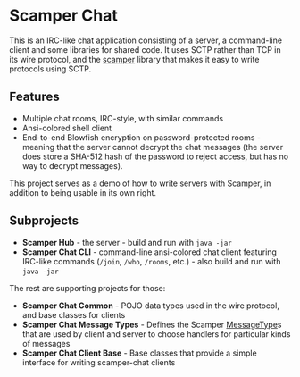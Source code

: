 Scamper Chat
============

This is an IRC-like chat application consisting of a server, a command-line
client and some libraries for shared code.  It uses SCTP rather than TCP
in its wire protocol, and the 
[scamper](https://github.com/timboudreau/scamper) library that makes it easy
to write protocols using SCTP.

Features
--------

 * Multiple chat rooms, IRC-style, with similar commands
 * Ansi-colored shell client
 * End-to-end Blowfish encryption on password-protected rooms - meaning that the
server cannot decrypt the chat messages (the server does store a SHA-512 hash
of the password to reject access, but has no way to decrypt messages).

This project serves as a demo of how to write servers with Scamper, in addition
to being usable in its own right.


Subprojects
-----------

 * **Scamper Hub** - the server - build and run with `java -jar`
 * **Scamper Chat CLI** - command-line ansi-colored chat client featuring IRC-like commands (`/join`, `/who`, `/rooms`, etc.) - also build and run with `java -jar`

The rest are supporting projects for those:

 * **Scamper Chat Common** - POJO data types used in the wire protocol, and base
classes for clients
 * **Scamper Chat Message Types** - Defines the Scamper [MessageType](http://timboudreau.com/builds/job/scamper/lastSuccessfulBuild/artifact/scamper/target/apidocs/com/mastfrog/scamper/MessageType.html)s that
are used by client and server to choose handlers for particular kinds of messages
 * **Scamper Chat Client Base** - Base classes that provide a simple interface for
writing scamper-chat clients

